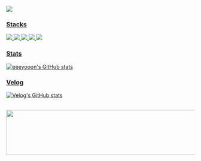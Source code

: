 <!--
![header](https://capsule-render.vercel.app/api?type=waving&color=0:56B0D1,100:56B0D1&height=170&section=header&text=Hello,&nbsp;I'm&nbsp;jiyoon👋🏻&fontSize=35&fontColor=ffffff&fontAlign=25)

 <div align='center'>

<br>
  -->

  <a href="https://github.com/eeeyooon"><img src="https://hits.seeyoufarm.com/api/count/incr/badge.svg?url=https%3A%2F%2Fgithub.com%2Feeeyooon&count_bg=%23000000&title_bg=%23000000&icon=github.svg&icon_color=%23E7E7E7&title=GitHub&edge_flat=false)"/></a> <a href="https://solved.ac/whkakrkr">

  ### Stacks 
   <!-- <img src="https://img.shields.io/badge/JavaScript-F7DF1E?style=flat&logo=JavaScript&logoColor=white"/> <img src="https://img.shields.io/badge/TypeScript-3178C6?style=flat&logo=TypeScript&logoColor=white"/>  <img src="https://img.shields.io/badge/React-61DAFB?style=flat&logo=React&logoColor=white"/> -->

<img src="https://img.shields.io/badge/TypeScript-3178C6?style=flat&logo=TypeScript&logoColor=white"/> <img src="https://img.shields.io/badge/React-61DAFB?style=flat&logo=React&logoColor=white"/>  <img src="https://img.shields.io/badge/Next.js-000000?style=flat&logo=Next.js&logoColor=white"/> 
<img src="https://img.shields.io/badge/Recoil-3578E5?style=flat&logo=Recoil&logoColor=white"/> <img src="https://img.shields.io/badge/Redux-764ABC?style=flat&logo=Redux&logoColor=white"/>
<!-- <img src="https://img.shields.io/badge/React Query-FF4154?style=flat&logo=React Query&logoColor=white"/> -->

### Stats


![eeeyooon's GitHub stats](https://github-readme-stats.vercel.app/api?username=eeeyooon&show_icons=true&theme=transparent) 

<!--
 <img src="https://techstack-generator.vercel.app/js-icon.svg" alt="icon" width="65" height="65" /><img src="https://techstack-generator.vercel.app/ts-icon.svg" alt="icon" width="65" height="65" /><img src="https://techstack-generator.vercel.app/react-icon.svg" alt="icon" width="65" height="65" />

 <img src="https://img.shields.io/badge/TailwindCSS-06B6D4?style=flat&logo=TailwindCSS&logoColor=white"/>  <img src="https://img.shields.io/badge/styledcomponents-DB7093?style=flat&logo=styled-components&logoColor=white"/> <img src="https://img.shields.io/badge/MUI-007FFF?style=flat&logo=MUI&logoColor=white"/> <br/> 
-->

### Velog

[![Velog's GitHub stats](https://velog-readme-stats.vercel.app/api?name=eeeyooon&slug=챌린지의-파도를-넘어-개발자로-개발-직군-취준생을-위한-챌린지-플랫폼-WAVED)](https://velog.io/@eeeyooon/%EC%B1%8C%EB%A6%B0%EC%A7%80%EC%9D%98-%ED%8C%8C%EB%8F%84%EB%A5%BC-%EB%84%98%EC%96%B4-%EA%B0%9C%EB%B0%9C%EC%9E%90%EB%A1%9C-%EA%B0%9C%EB%B0%9C-%EC%A7%81%EA%B5%B0-%EC%B7%A8%EC%A4%80%EC%83%9D%EC%9D%84-%EC%9C%84%ED%95%9C-%EC%B1%8C%EB%A6%B0%EC%A7%80-%ED%94%8C%EB%9E%AB%ED%8F%BC-WAVED)


<br/>
<a href="https://github.com/devxb/gitanimals">
  <img src="https://render.gitanimals.org/lines/eeeyooon?pet-id=1" width="1000" height="120"/>
</a>


<!--
 ### Study 📚
<br/>
### Tools :art:  
<img src="https://img.shields.io/badge/Eclipse-2C2255?style=flat&logo=Eclipse&logoColor=white"/> <img src="https://img.shields.io/badge/PyCharm-000000?style=flat&logo=PyCharm&logoColor=white"/> <img src="https://img.shields.io/badge/IntelliJ-000000?style=flat&logo=IntelliJ IDEA&logoColor=white"/> <img src="https://img.shields.io/badge/VSC-007ACC?style=flat&logo=Visual Studio Code&logoColor=white"/> <br/> <img src="https://img.shields.io/badge/Notion-000000?style=flat&logo=Notion&logoColor=white"/> <img src="https://img.shields.io/badge/GitHub-181717?style=flat&logo=GitHub&logoColor=white"/> <img src="https://img.shields.io/badge/Slack-4A154B?style=flat&logo=Slack&logoColor=white"/> <img src="https://img.shields.io/badge/Jira-0052CC?style=flat&logo=Jira&logoColor=white"/> 
-->


<!--[![Hits](https://hits.seeyoufarm.com/api/count/incr/badge.svg?url=https%3A%2F%2Fgithub.com%2Feeeyooon&count_bg=%234FC2EF&title_bg=%23555555&icon=&icon_color=%23E7E7E7&title=hits&edge_flat=false)](https://hits.seeyoufarm.com)-->


<!--

[![Top Langs](https://github-readme-stats.vercel.app/api/top-langs/?username=eeeyooon&layout=compact&exclude_repo=Plan_It_Share_Project,moonbucks,RWD_practice,LikeLion)](https://github.com/eeeyooon/github-readme-stats) 


-->
<br/>
<!--
 [![eeeyooon's github activity graph](https://github-readme-activity-graph.vercel.app/graph?username=eeeyooon&theme=react&height=400&width=50)](https://github.com/eeeyooon/github-readme-activity-graph)
-->

  <!--
[![GitHub Streak](https://streak-stats.demolab.com/?user=eeeyooon&theme=tokyonight_duo)](https://git.io/streak-stats)
-->
<!--
-->
<!--
  </div>
-->
<!--
![snake gif](https://github.com/eeeyooon/eeeyooon/blob/output/github-contribution-grid-snake.sgv)
-->
<!--
**eeeyooon/eeeyooon** is a ✨ _special_ ✨ repository because its `README.md` (this file) appears on your GitHub profile.

Here are some ideas to get you started:

- 🔭 I’m currently working on ...
- 🌱 I’m currently learning ...
- 👯 I’m looking to collaborate on ...
- 🤔 I’m looking for help with ...
- 💬 Ask me about ...
- 📫 How to reach me: ...
- 😄 Pronouns: ...
- ⚡ Fun fact: ...
-->
<!--
![footer](https://capsule-render.vercel.app/api?section=footer&type=waving&color=0:56B0D1,100:56B0D1)
-->
